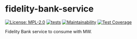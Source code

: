 # fidelity-bank-service

[![License: MPL-2.0](https://img.shields.io/badge/license-MPL--2.0-purple.svg)](https://github.com/glocurrency/access-bank-service/blob/main/LICENSE)
[![tests](https://github.com/glocurrency/access-bank-service/actions/workflows/tests.yml/badge.svg)](https://github.com/glocurrency/access-bank-service/actions/workflows/tests.yml)
[![Maintainability](https://api.codeclimate.com/v1/badges/aa4fba59269f11a13561/maintainability)](https://codeclimate.com/repos/62000039e7ada501b7000462/maintainability)
[![Test Coverage](https://api.codeclimate.com/v1/badges/aa4fba59269f11a13561/test_coverage)](https://codeclimate.com/repos/62000039e7ada501b7000462/test_coverage)

Fidelity Bank service to consume with MW.
